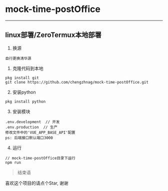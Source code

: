 # mock-time-postOffice

---
## linux部署/ZeroTermux本地部署

1. 换源

```
自行更换清华源
```


1. 克隆代码到本地

```
pkg install git
git clone https://github.com/chengzhnag/mock-time-postOffice.git
```

2. 安装python

```
pkg install python
```

3. 安装模块

```
.env.development  // 开发
.env.production  // 生产
修改文件中的'VUE_APP_BASE_API'配置
ps: 后端接口默认端口3000
```

4. 运行

```
// mock-time-postOffice目录下运行
npm run
```






> 结束语

喜欢这个项目的请点个Star, 谢谢


